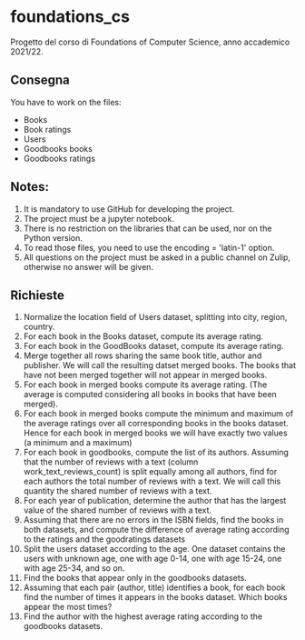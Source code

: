 # foundations_cs

Progetto del corso di Foundations of Computer Science, anno accademico 2021/22. 


## Consegna

You have to work on the files:
- Books
- Book ratings
- Users
- Goodbooks books
- Goodbooks ratings

## Notes:
1. It is mandatory to use GitHub for developing the project.
2. The project must be a jupyter notebook.
3. There is no restriction on the libraries that can be used, nor on the Python version.
4. To read those files, you need to use the encoding = 'latin-1' option.
5. All questions on the project must be asked in a public channel on Zulip, otherwise no answer will be given.

##

## Richieste

1. Normalize the location field of Users dataset, splitting into city, region, country.
2. For each book in the Books dataset, compute its average rating.
3. For each book in the GoodBooks dataset, compute its average rating.
4. Merge together all rows sharing the same book title, author and publisher. We will call the resulting datset merged books. The books that have not been merged together will not appear in merged books.
5. For each book in merged books compute its average rating. (The average is computed considering all books in books that have been merged). 
6. For each book in merged books compute the minimum and maximum of the average ratings over all corresponding books in the books dataset. Hence for each book in merged books we will have exactly two values (a minimum and a maximum)
7. For each book in goodbooks, compute the list of its authors. Assuming that the number of reviews with a text (column work_text_reviews_count) is split equally among all authors, find for each authors the total number of reviews with a text. We will call this quantity the shared number of reviews with a text.
8. For each year of publication, determine the author that has the largest value of the shared number of reviews with a text.
9. Assuming that there are no errors in the ISBN fields, find the books in both datasets, and compute the difference of average rating according to the ratings and the goodratings datasets
10. Split the users dataset according to the age. One dataset contains the users with unknown age, one with age 0-14, one with age 15-24, one with age 25-34, and so on.
11. Find the books that appear only in the goodbooks datasets.
12. Assuming that each pair (author, title) identifies a book, for each book find the number of times it appears in the books dataset. Which books appear the most times?
13. Find the author with the highest average rating according to the goodbooks datasets.

